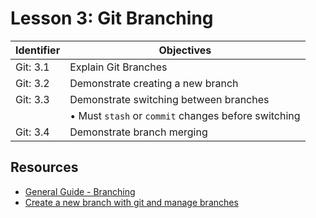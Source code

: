 # Lesson 3: Git Branching

Identifier   | Objectives
-------------|------------
Git: 3.1     | Explain Git Branches
Git: 3.2     | Demonstrate creating a new branch
Git: 3.3     | Demonstrate switching between branches
             | &bull; Must `stash` or `commit` changes before switching
Git: 3.4     | Demonstrate branch merging

## Resources
- [General Guide - Branching](http://rogerdudler.github.io/git-guide/)
- [Create a new branch with git and manage branches](https://github.com/Kunena/Kunena-Forum/wiki/Create-a-new-branch-with-git-and-manage-branches)